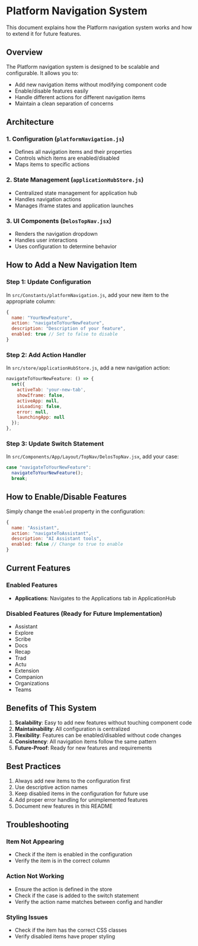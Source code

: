 # Platform Navigation System

This document explains how the Platform navigation system works and how to extend it for future features.

## Overview

The Platform navigation system is designed to be scalable and configurable. It allows you to:
- Add new navigation items without modifying component code
- Enable/disable features easily
- Handle different actions for different navigation items
- Maintain a clean separation of concerns

## Architecture

### 1. Configuration (`platformNavigation.js`)
- Defines all navigation items and their properties
- Controls which items are enabled/disabled
- Maps items to specific actions

### 2. State Management (`applicationHubStore.js`)
- Centralized state management for application hub
- Handles navigation actions
- Manages iframe states and application launches

### 3. UI Components (`DelosTopNav.jsx`)
- Renders the navigation dropdown
- Handles user interactions
- Uses configuration to determine behavior

## How to Add a New Navigation Item

### Step 1: Update Configuration
In `src/Constants/platformNavigation.js`, add your new item to the appropriate column:

```javascript
{
  name: "YourNewFeature",
  action: "navigateToYourNewFeature",
  description: "Description of your feature",
  enabled: true // Set to false to disable
}
```

### Step 2: Add Action Handler
In `src/store/applicationHubStore.js`, add a new navigation action:

```javascript
navigateToYourNewFeature: () => {
  set({
    activeTab: 'your-new-tab',
    showIframe: false,
    activeApp: null,
    isLoading: false,
    error: null,
    launchingApp: null
  });
},
```

### Step 3: Update Switch Statement
In `src/Components/App/Layout/TopNav/DelosTopNav.jsx`, add your case:

```javascript
case "navigateToYourNewFeature":
  navigateToYourNewFeature();
  break;
```

## How to Enable/Disable Features

Simply change the `enabled` property in the configuration:

```javascript
{
  name: "Assistant",
  action: "navigateToAssistant",
  description: "AI Assistant tools",
  enabled: false // Change to true to enable
}
```

## Current Features

### Enabled Features
- **Applications**: Navigates to the Applications tab in ApplicationHub

### Disabled Features (Ready for Future Implementation)
- Assistant
- Explore
- Scribe
- Docs
- Recap
- Trad
- Actu
- Extension
- Companion
- Organizations
- Teams

## Benefits of This System

1. **Scalability**: Easy to add new features without touching component code
2. **Maintainability**: All configuration is centralized
3. **Flexibility**: Features can be enabled/disabled without code changes
4. **Consistency**: All navigation items follow the same pattern
5. **Future-Proof**: Ready for new features and requirements

## Best Practices

1. Always add new items to the configuration first
2. Use descriptive action names
3. Keep disabled items in the configuration for future use
4. Add proper error handling for unimplemented features
5. Document new features in this README

## Troubleshooting

### Item Not Appearing
- Check if the item is enabled in the configuration
- Verify the item is in the correct column

### Action Not Working
- Ensure the action is defined in the store
- Check if the case is added to the switch statement
- Verify the action name matches between config and handler

### Styling Issues
- Check if the item has the correct CSS classes
- Verify disabled items have proper styling 